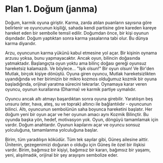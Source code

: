 # Plan 1. Doğum (janma)

Doğum, karmik oyuna giriştir. Karma, zarda atılan puanların sayısına göre belirlenir ve oyuncunun kişiliği, sahada kendi partisine göre kareden kareye hareket eden bir sembolle temsil edilir. Doğumdan önce, bir kişi oyunun dışındadır. Doğum yaptıktan sonra karma yasalarına tabi olur. Bu dünya karma diyarıdır.

Arzu, oyuncunun karma yükünü kabul etmesine yol açar. Bir kişinin oynama arzusu yoksa, bunu yapmayacaktır. Ancak oyun, bilincin doğasında yatmaktadır. Başlangıçta oyun yoktu ama bilinç doğası gereği oyunsuz hareketsiz kalamazdı. Ve böylece... "Işık olsun!" Bir oyun olsun! Ve Bir'den Mutlak, birçok kişiye dönüştü. Oyuna giren oyuncu, Mutlak hareketsizlikten uyandığında ve her birimizin bir mikro kozmos olduğumuz kozmik bir oyuna başladığında, orijinal yaratma sürecini tekrarlar. Oynamaya karar veren oyuncu, oyunun kurallarına (Dharma) ve karmik partiye uymalıdır.

Oyuncu ancak altı atmayı başardıktan sonra oyuna girebilir. Yaratılışın beş unsuru (eter, hava, ateş, su ve toprak) altıncı ile bağlantılıdır - oyuncunun bilinci. Altı, oyuncunun sembolünün saha boyunca hareketini başlatır. Her doğum yeni bir oyun açar ve her oyunun amacı aynı Kozmik Bilinçtir. Bu oyunda başka yön, hedef, motivasyon yok. Oyun, döngüyü tamamlamak için vardır. Doğum anahtardır. Oyunun kapılarını açar ve oyuncu sonsuz yolculuğuna, tamamlanma yolculuğuna başlar.

Birim, tüm yaradılışın köküdür. Tüm tek sayılar gibi, Güneş ailesine aittir. Ünitenin, gezegenimizi doğuran o olduğu için Güneş ile özel bir ilişkisi vardır. Birim, bağımsız bir kişiyi, bağımsız bir kararı, bağımsız bir yaşamı, yeni, alışılmadık, orijinal bir şey arayışını sembolize eder.
